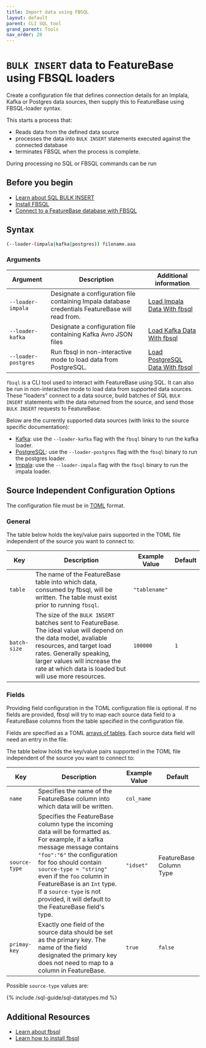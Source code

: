 ```yaml
---
title: Import data using FBSQL
layout: default
parent: CLI SQL tool
grand_parent: Tools
nav_order: 20
---
```


# `BULK INSERT` data to FeatureBase using FBSQL loaders

Create a configuration file that defines connection details for an Implala, Kafka or Postgres data sources, then supply this to FeatureBase using FBSQL-loader syntax.

This starts a process that:
* Reads data from the defined data source
* processes the data into `BULK INSERT` statements executed against the connected database
* terminates FBSQL when the process is complete.

During processing no SQL or FBSQL commands can be run

## Before you begin

* [Learn about SQL BULK INSERT](/docs/sql-guide/statements/statement-insert-bulk)
* [Install FBSQL](/docs/tools/fbsql/fbsql-install)
* [Connect to a FeatureBase database with FBSQL](/docs/tools/fbsql/fbsql-connect-db)

## Syntax

```sh
(--loader-(impala|kafka|postgres)) filename.aaa
```

### Arguments

| Argument | Description | Additional information |
|---|---|---|
| `--loader-impala` | Designate a configuration file containing Impala database credentials FeatureBase will read from. | [Load Impala Data With fbsql](/docs/tools/fbsql/fbsql-loaders-impala) |
| `--loader-kafka` | Designate a configuration file containing Kafka Avro JSON files | [Load Kafka Data With fbsql](/docs/tools/fbsql/fbsql-loaders-kafka) |
| `--loader-postgres` | Run fbsql in non-interactive mode to load data from PostgreSQL. | [Load PostgreSQL Data With fbsql](/docs/tools/fbsql/fbsql-loaders-postgres) |


`fbsql` is a CLI tool used to interact with FeatureBase using SQL. It can also be run in non-interactive mode to load data from supported data sources. These "loaders" connect to a data source, build batches of SQL `BULK INSERT` statements with the data returned from the source, and send those `BULK INSERT` requests to FeatureBase.

Below are the currently supported data sources (with links to the source specific documentation):

- [Kafka](/docs/tools/fbsql/fbsql-loaders-kafka):           use the `--loader-kafka` flag with the `fbsql` binary to run the kafka loader.
- [PostgreSQL](/docs/tools/fbsql/fbsql-loaders-postgres): use the `--loader-postgres` flag with the `fbsql` binary to run the postgres loader.
- [Impala](/docs/tools/fbsql/fbsql-loaders-impala):         use the `--loader-impala` flag with the `fbsql` binary to run the impala loader.

## Source Independent Configuration Options

The configuration file must be in [TOML](https://toml.io/) format.

### General

The table below holds the key/value pairs supported in the TOML file independent of the source you want to connect to:

| Key | Description | Example Value | Default |
|---|---|---|---|
| `table` | The name of the FeatureBase table into which data, consumed by fbsql, will be written. The table must exist prior to running `fbsql`. | `"tablename"` | |
| `batch-size` | The size of the `BULK INSERT` batches sent to FeatureBase. The ideal value will depend on the data model, avaliable resources, and target load rates. Generally speaking, larger values will increase the rate at which data is loaded but will use more resources. | `100000` | `1`|


### Fields

Providing field configuration in the TOML configuration file is optional. If no fields are provided, fbsql will try to map each source data field to a FeatureBase columns from the table specified in the configuration file.

Fields are specified as a TOML [arrays of tables](https://toml.io/en/v1.0.0#array-of-tables). Each source data field will need an entry in the file.

The table below holds the key/value pairs supported in the TOML file independent of the source you want to connect to:

| Key | Description | Example Value | Default |
|---|---|---|---|
| `name` | Specifies the name of the FeatureBase column into which data will be written. | `col_name` | |
| `source-type` | Specifies the FeatureBase column type the incoming data will be formatted as. For example, if a kafka message message contains `"foo":"6"` the configuration for foo should contain `source-type = "string"` even if the `foo` column in FeatureBase is an `Int` type. If a `source-type` is not provided, it will default to the FeatureBase field's type.  | `"idset"` | FeatureBase Column Type |
| `primay-key` | Exactly one field of the source data should be set as the primary key. The name of the field designated the primary key does not need to map to a column in FeatureBase. | `true` | `false` |

Possible `source-type` values are:

{% include /sql-guide/sql-datatypes.md %}

## Additional Resources
* [Learn about fbsql](/docs/tools/fbsql/fbsql-home)
* [Learn how to install fbsql](/docs/tools/fbsql/fbsql-install)
